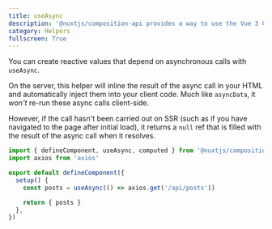 ```yaml
---
title: useAsync
description: '@nuxtjs/composition-api provides a way to use the Vue 3 Composition API with Nuxt-specific features.'
category: Helpers
fullscreen: True
---
```


You can create reactive values that depend on asynchronous calls with `useAsync`.

On the server, this helper will inline the result of the async call in your HTML and automatically inject them into your client code. Much like `asyncData`, it _won't_ re-run these async calls client-side.

However, if the call hasn't been carried out on SSR (such as if you have navigated to the page after initial load), it returns a `null` ref that is filled with the result of the async call when it resolves.

```ts
import { defineComponent, useAsync, computed } from '@nuxtjs/composition-api'
import axios from 'axios'

export default defineComponent({
  setup() {
    const posts = useAsync(() => axios.get('/api/posts'))

    return { posts }
  },
})
```
